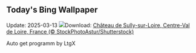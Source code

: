 ## Today's Bing Wallpaper
Update: 2025-03-13
![](https://www.bing.com/th?id=OHR.ChateauLoire_EN-CA0574990626_UHD.jpg&w=1000)Download: [Château de Sully-sur-Loire, Centre-Val de Loire, France (© StockPhotoAstur/Shutterstock)](https://www.bing.com/th?id=OHR.ChateauLoire_EN-CA0574990626_UHD.jpg)

Auto get programm by LtgX
